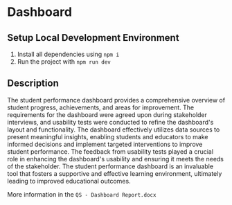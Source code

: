 # Dashboard
## Setup Local Development Environment
1. Install all dependencies using `npm i`
2. Run the project with `npm run dev`

## Description
The student performance dashboard provides a comprehensive overview of student progress, achievements, and areas for improvement. The requirements for the dashboard were agreed upon during stakeholder interviews, and usability tests were conducted to refine the dashboard's layout and functionality. The dashboard effectively utilizes data sources to present meaningful insights, enabling students and educators to make informed decisions and implement targeted interventions to improve student performance. The feedback from usability tests played a crucial role in enhancing the dashboard's usability and ensuring it meets the needs of the stakeholder. The student performance dashboard is an invaluable tool that fosters a supportive and effective learning environment, ultimately leading to improved educational outcomes.

More information in the `QS - Dashboard Report.docx`
